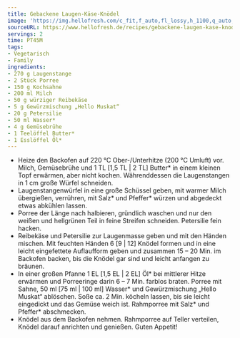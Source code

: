 ```yaml
---
title: Gebackene Laugen-Käse-Knödel
image: 'https://img.hellofresh.com/c_fit,f_auto,fl_lossy,h_1100,q_auto,w_2600/hellofresh_s3/image/gebackene-laugen-kase-knodel-1771ad58.jpg'
sourceURL: https://www.hellofresh.de/recipes/gebackene-laugen-kase-knodel-630cb6ea195a46fd7308f6d4
servings: 2
time: PT45M
tags:
- Vegetarisch
- Family
ingredients:
- 270 g Laugenstange
- 2 Stück Porree
- 150 g Kochsahne
- 200 ml Milch
- 50 g würziger Reibekäse
- 5 g Gewürzmischung „Hello Muskat“
- 20 g Petersilie
- 50 ml Wasser*
- 4 g Gemüsebrühe
- 1 Teelöffel Butter*
- 1 Esslöffel Öl*
---
```


- Heize den Backofen auf 220 °C Ober-/Unterhitze (200 °C Umluft) vor.  Milch, Gemüsebrühe und 1 TL [1,5 TL | 2 TL] Butter\* in einem kleinen Topf erwärmen, aber nicht kochen.  Währenddessen die Laugenstangen in 1 cm große Würfel schneiden.
- Laugenstangenwürfel in eine große Schüssel geben, mit warmer Milch übergießen, verrühren, mit Salz\* und Pfeffer\* würzen und abgedeckt etwas abkühlen lassen.
- Porree der Länge nach halbieren, gründlich waschen und nur den weißen und hellgrünen Teil in feine Streifen schneiden.  Petersilie fein hacken.
- Reibekäse und Petersilie zur Laugenmasse geben und mit den Händen mischen. Mit feuchten Händen 6 [9 | 12] Knödel formen und in eine leicht eingefettete Auflaufform geben und zusammen 15 – 20 Min. im Backofen backen, bis die Knödel gar sind und leicht anfangen zu bräunen.
- In einer großen Pfanne 1 EL [1,5 EL | 2 EL] Öl\* bei mittlerer Hitze erwärmen und Porreeringe darin 6 – 7 Min. farblos braten.  Porree mit Sahne, 50 ml [75 ml | 100 ml] Wasser\* und Gewürzmischung „Hello Muskat“ ablöschen. Soße ca. 2 Min. köcheln lassen, bis sie leicht eingedickt und das Gemüse weich ist. Rahmporree mit Salz\* und Pfeffer\* abschmecken.
- Knödel aus dem Backofen nehmen.  Rahmporree auf Teller verteilen, Knödel darauf anrichten und genießen.  Guten Appetit!
